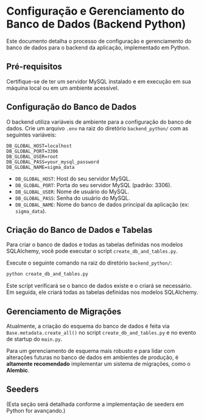 # Configuração e Gerenciamento do Banco de Dados (Backend Python)

Este documento detalha o processo de configuração e gerenciamento do banco de dados para o backend da aplicação, implementado em Python.

## Pré-requisitos

Certifique-se de ter um servidor MySQL instalado e em execução em sua máquina local ou em um ambiente acessível.

## Configuração do Banco de Dados

O backend utiliza variáveis de ambiente para a configuração do banco de dados. Crie um arquivo `.env` na raiz do diretório `backend_python/` com as seguintes variáveis:

```
DB_GLOBAL_HOST=localhost
DB_GLOBAL_PORT=3306
DB_GLOBAL_USER=root
DB_GLOBAL_PASS=your_mysql_password
DB_GLOBAL_NAME=sigma_data
```

- `DB_GLOBAL_HOST`: Host do seu servidor MySQL.
- `DB_GLOBAL_PORT`: Porta do seu servidor MySQL (padrão: 3306).
- `DB_GLOBAL_USER`: Nome de usuário do MySQL.
- `DB_GLOBAL_PASS`: Senha do usuário do MySQL.
- `DB_GLOBAL_NAME`: Nome do banco de dados principal da aplicação (ex: `sigma_data`).

## Criação do Banco de Dados e Tabelas

Para criar o banco de dados e todas as tabelas definidas nos modelos SQLAlchemy, você pode executar o script `create_db_and_tables.py`.

Execute o seguinte comando na raiz do diretório `backend_python/`: 

```bash
python create_db_and_tables.py
```

Este script verificará se o banco de dados existe e o criará se necessário. Em seguida, ele criará todas as tabelas definidas nos modelos SQLAlchemy.

## Gerenciamento de Migrações

Atualmente, a criação do esquema do banco de dados é feita via `Base.metadata.create_all()` no script `create_db_and_tables.py` e no evento de startup do `main.py`.

Para um gerenciamento de esquema mais robusto e para lidar com alterações futuras no banco de dados em ambientes de produção, é **altamente recomendado** implementar um sistema de migrações, como o **Alembic**.

## Seeders

(Esta seção será detalhada conforme a implementação de seeders em Python for avançando.)
